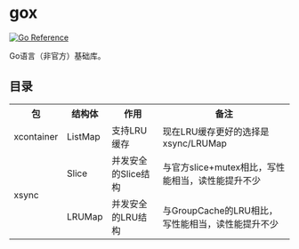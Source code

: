# gox

[![Go Reference](https://pkg.go.dev/badge/github.com/wencan/gox)](https://pkg.go.dev/github.com/wencan/gox)  


Go语言（非官方）基础库。

## 目录
<table>
    <tr>
        <th>包</th><th>结构体</th><th>作用</th><th>备注</th>
    </tr>
    <tr>
        <td rowspan="1">xcontainer</td><td>ListMap</td><td>支持LRU缓存</td><td>现在LRU缓存更好的选择是xsync/LRUMap</td>
    </tr>
    <tr>
        <td rowspan="2">xsync</td><td>Slice</td><td>并发安全的Slice结构</td><td>与官方slice+mutex相比，写性能相当，读性能提升不少</td>
    </tr>
    <tr>
        <td>LRUMap</td><td>并发安全的LRU结构</td><td>与GroupCache的LRU相比，写性能相当，读性能提升不少</td>
    </tr>
</table>